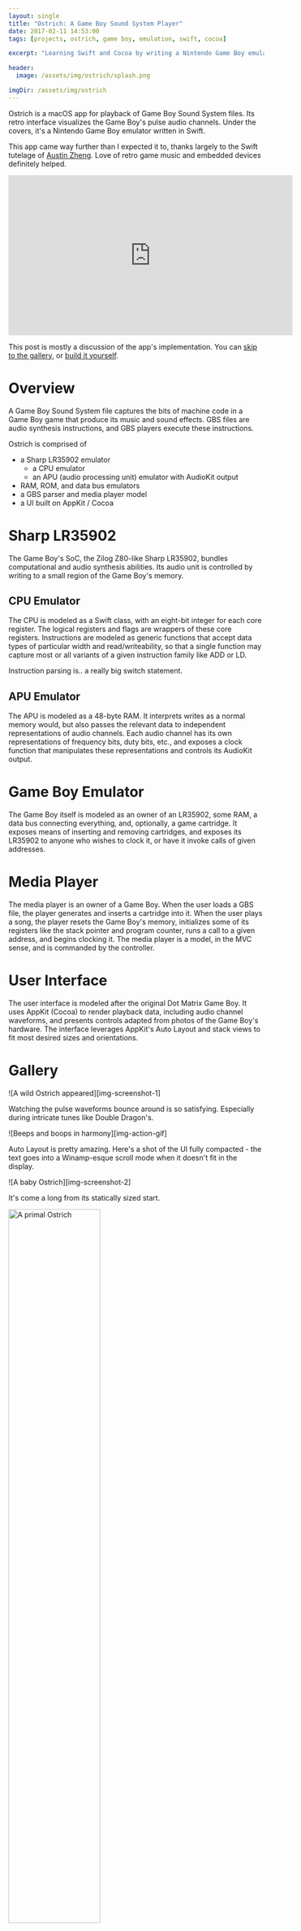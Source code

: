 ```yaml
---
layout: single
title: "Ostrich: A Game Boy Sound System Player"
date: 2017-02-11 14:53:00
tags: [projects, ostrich, game boy, emulation, swift, cocoa]

excerpt: "Learning Swift and Cocoa by writing a Nintendo Game Boy emulator.\n\n![Beep boop](/assets/img/ostrich/1.png)"

header:
  image: /assets/img/ostrich/splash.png

imgDir: /assets/img/ostrich
---
```


Ostrich is a macOS app for playback of Game Boy Sound System files. Its retro interface visualizes the Game Boy's pulse audio channels. Under the covers, it's a Nintendo Game Boy emulator written in Swift.

This app came way further than I expected it to, thanks largely to the Swift tutelage of [Austin Zheng][austin-zheng-site]. Love of retro game music and embedded devices definitely helped.

<iframe width="560" height="315" src="https://www.youtube.com/embed/lEO4qYbvHXk" frameborder="0" allowfullscreen></iframe><p></p>

This post is mostly a discussion of the app's implementation. You can [skip to the gallery](#gallery), or [build it yourself][ostrich-github-link].

# Overview

A Game Boy Sound System file captures the bits of machine code in a Game Boy game that produce its music and sound effects. GBS files are audio synthesis instructions, and GBS players execute these instructions.

Ostrich is comprised of

- a Sharp LR35902 emulator
  - a CPU emulator
  - an APU (audio processing unit) emulator with AudioKit output
- RAM, ROM, and data bus emulators
- a GBS parser and media player model
- a UI built on AppKit / Cocoa

# Sharp LR35902

The Game Boy's SoC, the Zilog Z80-like Sharp LR35902, bundles computational and audio synthesis abilities. Its audio unit is controlled by writing to a small region of the Game Boy's memory.

## CPU Emulator

The CPU is modeled as a Swift class, with an eight-bit integer for each core register. The logical registers and flags are wrappers of these core registers. Instructions are modeled as generic functions that accept data types of particular width and read/writeability, so that a single function may capture most or all variants of a given instruction family like ADD or LD.

Instruction parsing is.. a really big switch statement.

## APU Emulator

The APU is modeled as a 48-byte RAM. It interprets writes as a normal memory would, but also passes the relevant data to independent representations of audio channels. Each audio channel has its own representations of frequency bits, duty bits, etc., and exposes a clock function that manipulates these representations and controls its AudioKit output.

# Game Boy Emulator

The Game Boy itself is modeled as an owner of an LR35902, some RAM, a data bus connecting everything, and, optionally, a game cartridge. It exposes means of inserting and removing cartridges, and exposes its LR35902 to anyone who wishes to clock it, or have it invoke calls of given addresses.

# Media Player

The media player is an owner of a Game Boy. When the user loads a GBS file, the player generates and inserts a cartridge into it. When the user plays a song, the player resets the Game Boy's memory, initializes some of its registers like the stack pointer and program counter, runs a call to a given address, and begins clocking it. The media player is a model, in the MVC sense, and is commanded by the controller.

# User Interface

The user interface is modeled after the original Dot Matrix Game Boy. It uses AppKit (Cocoa) to render playback data, including audio channel waveforms, and presents controls adapted from photos of the Game Boy's hardware. The interface leverages AppKit's Auto Layout and stack views to fit most desired sizes and orientations.

# <a name="gallery"></a>Gallery

![A wild Ostrich appeared][img-screenshot-1]

Watching the pulse waveforms bounce around is so satisfying. Especially during intricate tunes like Double Dragon's.

![Beeps and boops in harmony][img-action-gif]

Auto Layout is pretty amazing. Here's a shot of the UI fully compacted - the text goes into a Winamp-esque scroll mode when it doesn't fit in the display.

![A baby Ostrich][img-screenshot-2]

It's come a long from its statically sized start.

<img src="{{ page.imgDir }}/wip-2.png" alt="A primal Ostrich" style="width: 60%; ">
<p></p>


Thank you for reading!


[austin-zheng-site]: http://austinzheng.com
[ostrich-github-link]: https://github.com/PumpMagic/ostrich

[img-screenshot-1]: {{ page.imgDir }}/1.png
[img-action-gif]: {{ page.imgDir }}/action-3.gif
[img-screenshot-2]: {{ page.imgDir }}/2.png
[img-wip-screenshot-1]: {{ page.imgDir }}/wip-1.png
[img-wip-screenshot-2]: {{ page.imgDir }}/wip-2.png
[img-wip-screenshot-3]: {{ page.imgDir }}/wip-3.png
[img-wip-screenshot-4]: {{ page.imgDir }}/wip-4.png